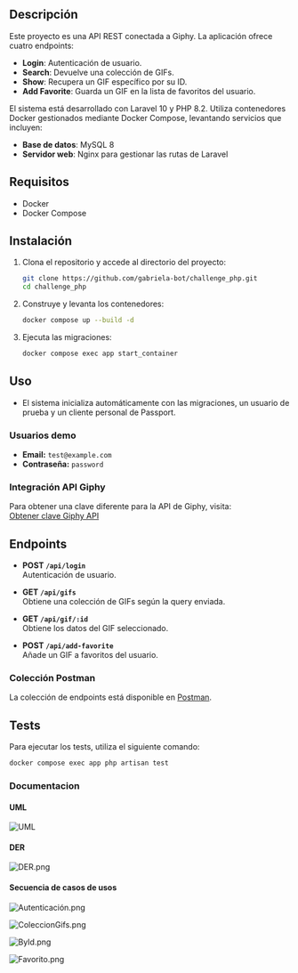## Descripción

Este proyecto es una API REST conectada a Giphy. La aplicación ofrece cuatro endpoints:

- **Login**: Autenticación de usuario.
- **Search**: Devuelve una colección de GIFs.
- **Show**: Recupera un GIF específico por su ID.
- **Add Favorite**: Guarda un GIF en la lista de favoritos del usuario.

El sistema está desarrollado con Laravel 10 y PHP 8.2. Utiliza contenedores Docker gestionados mediante Docker Compose, levantando servicios que incluyen:

- **Base de datos**: MySQL 8
- **Servidor web**: Nginx para gestionar las rutas de Laravel

## Requisitos
- Docker
- Docker Compose

## Instalación

1. Clona el repositorio y accede al directorio del proyecto:
   ```bash  
   git clone https://github.com/gabriela-bot/challenge_php.git 
   cd challenge_php  
   ```  

2. Construye y levanta los contenedores:
   ```bash  
   docker compose up --build -d  
   ```  

3. Ejecuta las migraciones:
   ```bash  
   docker compose exec app start_container  
   ```  

## Uso

- El sistema inicializa automáticamente con las migraciones, un usuario de prueba y un cliente personal de Passport.

### Usuarios demo
- **Email:** `test@example.com`
- **Contraseña:** `password`

### Integración API Giphy
Para obtener una clave diferente para la API de Giphy, visita:  
[Obtener clave Giphy API](https://developers.giphy.com/dashboard/)

## Endpoints

- **POST `/api/login`**  
  Autenticación de usuario.

- **GET `/api/gifs`**  
  Obtiene una colección de GIFs según la query enviada.

- **GET `/api/gif/:id`**  
  Obtiene los datos del GIF seleccionado.

- **POST `/api/add-favorite`**  
  Añade un GIF a favoritos del usuario.

### Colección Postman
La colección de endpoints está disponible en [Postman](https://www.postman.com/ducknaruto/challenge-php/request/f433tpx/show).

## Tests
Para ejecutar los tests, utiliza el siguiente comando:
```bash  
docker compose exec app php artisan test  
```  
### Documentacion

#### UML

![UML](./doc/UML.png)

#### DER

![DER.png](doc/DER.png)

#### Secuencia de casos de usos

![Autenticación.png](doc/Autenticaci%C3%B3n.png)

![ColeccionGifs.png](doc/ColeccionGifs.png)

![ById.png](doc/ById.png)

![Favorito.png](doc/Favorito.png)


